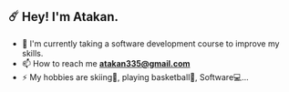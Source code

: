 <h2>☄️ Hey! I'm Atakan.</h2>

- 👾  I'm currently taking a software development course to improve my skills.
- 📫  How to reach me **atakan335@gmail.com**
- ⚡  My hobbies are skiing🎿,  playing basketball🏀,  Software💻...


<!--
**celikatakan/celikatakan** is a ✨ _special_ ✨ repository because its `README.md` (this file) appears on your GitHub profile.

Here are some ideas to get you started:

- 🔭 I’m currently working on ...
- 🌱 I’m currently learning ...
- 👯 I’m looking to collaborate on ...
- 🤔 I’m looking for help with ...
- 💬 Ask me about ...
- 📫 How to reach me: ...
- 😄 Pronouns: ...
- ⚡ Fun fact: ...
-->
